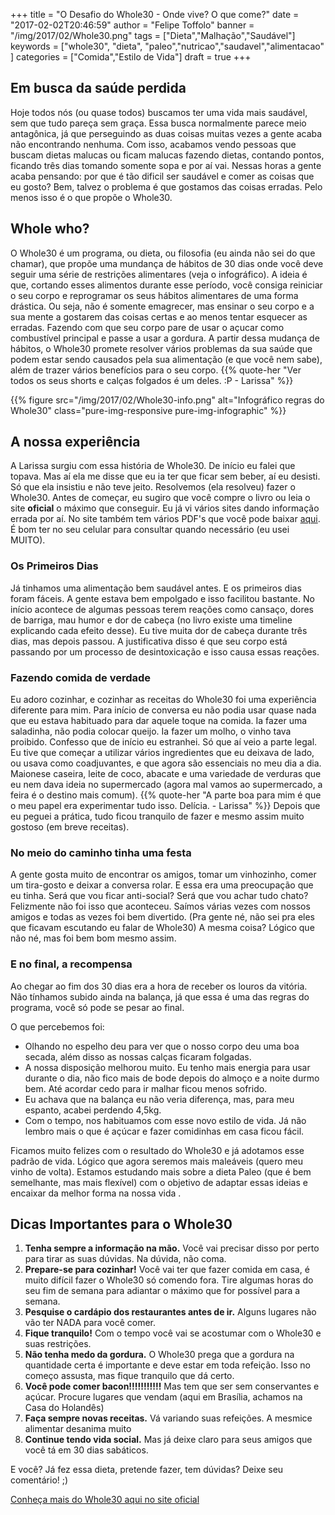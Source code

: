 +++
title = "O Desafio do Whole30 - Onde vive? O que come?"
date = "2017-02-02T20:46:59"
author = "Felipe Toffolo"
banner = "/img/2017/02/Whole30.png"
tags = ["Dieta","Malhação","Saudável"]
keywords = ["whole30", "dieta", "paleo","nutricao","saudavel","alimentacao" ]
categories = ["Comida","Estilo de Vida"]
draft = true
+++
## Em busca da saúde perdida

Hoje todos nós (ou quase todos) buscamos ter uma vida mais saudável, sem que tudo pareça sem graça.
Essa busca normalmente parece meio antagônica, já que perseguindo as duas coisas muitas vezes a gente acaba não encontrando nenhuma.
Com isso, acabamos vendo pessoas que buscam dietas malucas ou ficam malucas fazendo dietas, contando pontos, ficando três dias tomando somente sopa e por aí vai.
Nessas horas a gente acaba pensando: por que é tão dificil ser saudável e comer as coisas que eu gosto?
Bem, talvez o problema é que gostamos das coisas erradas. Pelo menos isso é o que propõe o Whole30.

## Whole who?

O Whole30 é um programa, ou dieta, ou filosofia (eu ainda não sei do que chamar), que propõe uma mundança de hábitos de 30 dias onde você deve seguir uma série de restrições alimentares (veja o infográfico). A ideia é que, cortando esses alimentos durante esse período, você consiga reiniciar o seu corpo e reprogramar os seus hábitos alimentares de uma forma drástica.
Ou seja, não é somente emagrecer, mas ensinar o seu corpo e a sua mente a gostarem das coisas certas e ao menos tentar esquecer as erradas. Fazendo com que seu corpo pare de usar o açucar como combustível principal e passe a usar a gordura. A partir dessa mudança de hábitos, o Whole30 promete resolver vários problemas da sua saúde que podem estar sendo causados pela sua alimentação (e que você nem sabe), além de trazer vários benefícios para o seu corpo.
{{% quote-her "Ver todos os seus shorts e calças folgados é um deles. :P - Larissa" %}}

{{% figure src="/img/2017/02/Whole30-info.png" alt="Infográfico regras do Whole30" class="pure-img-responsive pure-img-infographic" %}}

## A nossa experiência

A Larissa surgiu com essa história de Whole30. De início eu falei que topava. Mas aí ela me disse que eu ia ter que ficar sem beber, aí eu desisti. Só que ela insistiu e não teve jeito. Resolvemos (ela resolveu) fazer o Whole30.
Antes de começar, eu sugiro que você compre o livro ou leia o site **oficial** o máximo que conseguir. Eu já vi vários sites dando informação errada por aí. No site também tem vários PDF's que você pode baixar [aqui][767ac2c2]. É bom ter no seu celular para consultar quando necessário (eu usei MUITO).

### Os Primeiros Dias

Já tinhamos uma alimentação bem saudável antes. E os primeiros dias foram fáceis. A gente estava bem empolgado e isso facilitou bastante. No início acontece de algumas pessoas terem reações como cansaço, dores de barriga, mau humor e dor de cabeça (no livro existe uma timeline explicando cada efeito desse). Eu tive muita dor de cabeça durante três dias, mas depois passou. A justificativa disso é que seu corpo está passando por um processo de desintoxicação e isso causa essas reações.

### Fazendo comida de verdade

Eu adoro cozinhar, e cozinhar as receitas do Whole30 foi uma experiência diferente para mim. Para início de conversa eu não podia usar quase nada que eu estava habituado para dar aquele toque na comida. Ia fazer uma saladinha, não podia colocar queijo. Ia fazer um molho, o vinho tava proibido. Confesso que de início eu estranhei. Só que aí veio a parte legal. Eu tive que começar a utilizar vários ingredientes que eu deixava de lado, ou usava como coadjuvantes, e que agora são essenciais no meu dia a dia. Maionese caseira, leite de coco, abacate e uma variedade de verduras que eu nem dava ideia no supermercado (agora mal vamos ao supermercado, a feira é o destino mais comum).
{{% quote-her "A parte boa para mim é que o meu papel era experimentar tudo isso. Delícia.  - Larissa" %}}
Depois que eu peguei a prática, tudo ficou tranquilo de fazer e mesmo assim muito gostoso (em breve receitas).

### No meio do caminho tinha uma festa

A gente gosta muito de encontrar os amigos, tomar um vinhozinho, comer um tira-gosto e deixar a conversa rolar. E essa era uma preocupação que eu tinha. Será que vou ficar anti-social? Será que vou achar tudo chato? Felizmente não foi isso que aconteceu. Saímos várias vezes com nossos amigos e todas as vezes foi bem divertido. (Pra gente né, não sei pra eles que ficavam escutando eu falar de Whole30) A mesma coisa? Lógico que não né, mas foi bem bom mesmo assim.

### E no final, a recompensa

Ao chegar ao fim dos 30 dias era a hora de receber os louros da vitória. Não tínhamos subido ainda na balança, já que essa é uma das regras do programa, você só pode se pesar ao final.

O que percebemos foi:

- Olhando no espelho deu para ver que o nosso corpo deu uma boa secada, além disso as nossas calças ficaram folgadas.
- A nossa disposição melhorou muito. Eu tenho mais energia para usar durante o dia, não fico mais de bode depois do almoço e a noite durmo bem. Até acordar cedo para ir malhar ficou menos sofrido.
- Eu achava que na balança eu não veria diferença, mas, para meu espanto, acabei perdendo 4,5kg.
- Com o tempo, nos habituamos com esse novo estilo de vida. Já não lembro mais o que é açúcar e fazer comidinhas em casa ficou fácil.

Ficamos muito felizes com o resultado do Whole30 e já adotamos esse padrão de vida.
Lógico que agora seremos mais maleáveis (quero meu vinho de volta). Estamos estudando mais sobre a dieta Paleo (que é bem semelhante, mas mais flexível) com o objetivo de adaptar essas ideias e encaixar da melhor forma na nossa vida .

## Dicas Importantes para o Whole30

1. **Tenha sempre a informação na mão.** Você vai precisar disso por perto para tirar as suas dúvidas. Na dúvida, não coma.
2. **Prepare-se para cozinhar!** Você vai ter que fazer comida em casa, é muito difícil fazer o Whole30 só comendo fora. Tire algumas horas do seu fim de semana para adiantar o máximo que for possível para a semana.
3. **Pesquise o cardápio dos restaurantes antes de ir.** Alguns lugares não vão ter NADA para você comer.
4. **Fique tranquilo!** Com o tempo você vai se acostumar com o Whole30 e suas restrições.
5. **Não tenha medo da gordura.** O Whole30 prega que a gordura na quantidade certa é importante e deve estar em toda refeição. Isso no começo assusta, mas fique tranquilo que dá certo.
6. **Você pode comer bacon!!!!!!!!!!!** Mas tem que ser sem conservantes e açúcar. Procure lugares que vendam (aqui em Brasília, achamos na Casa do Holandês)
7. **Faça sempre novas receitas.** Vá variando suas refeições. A mesmice alimentar desanima muito
8. **Continue tendo vida social.** Mas já deixe claro para seus amigos que você tá em 30 dias sabáticos.

E você? Já fez essa dieta, pretende fazer, tem dúvidas? Deixe seu comentário! ;)

[Conheça mais do Whole30 aqui no site oficial][eea85add]

[eea85add]: http://whole30.com/ "Conheça mais do Whole30 aqui"
  [767ac2c2]: http://whole30.com/pdf-downloads/ "Downloads Whole30"
